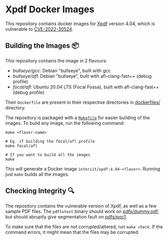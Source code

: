 # Xpdf Docker Images

This repository contains docker images for [Xpdf](https://www.xpdfreader.com/)
version 4.04, which is vulnerable to [CVE-2022-30524](https://nvd.nist.gov/vuln/detail/CVE-2022-30524).

## Building the Images 📦

This repository contains the image in 2 flavours:

- _bullseye/gcc_: Debian "bullseye", built with gcc
- _bullseye/afl_: Debian "bullseye", built with afl-clang-fast++ (debug profile)
- _focal/afl_: Ubuntu 20.04 LTS (Focal Fossa), built with afl-clang-fast++
  (debug profile)

Their `Dockerfile` are present in their respective directories in [dockerfiles/](dockerfiles)
directory.

The repository is packaged with a [`Makefile`](Makefile) for easier building of
the images. To build any image, run the following command:

```shell
make <flavor-name>

# Eg. if building the focal/afl profile
make focal/afl

# If you want to build all the images
make
```

This will generate a Docker image `interiit/xpdf:4.04-<flavor>`. Running just
`make` builds all the images.

## Checking Integrity 🔍

The repository contains the vulnerable version of Xpdf, as well as a few sample
PDF files. The `pdftotext` binary should work on [pdfs/dummy.pdf](pdfs/dummy.pdf),
but should abruptly give segmentation fault on [pdfs/poc1](pdfs/poc1).

To make sure that the files are not corrupted/altered, run `make check`. If the
command errors, it might mean that the files may be corrupted.
